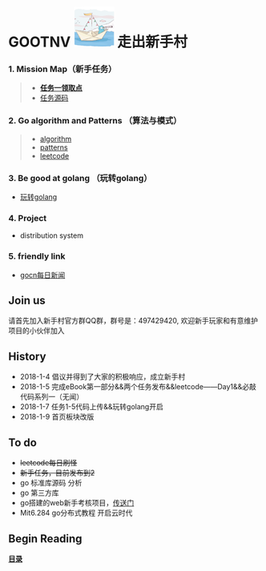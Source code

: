 # GOOTNV <img src="GoOOTVN.png" width="80" height="80" alt=":walrus:" class="emoji" title=":walrus:"/>&nbsp;走出新手村

### 1. Mission Map（新手任务）

> - **[任务一领取点](eBook/3.1.md)**
> - [任务源码](https://github.com/xiaoheigou/GoOOTNV/tree/master/HaveToCode)


### 2. Go algorithm and Patterns （算法与模式）
> - [algorithm](https://github.com/0xAX/go-algorithms)
> - [patterns](https://github.com/tmrts/go-patterns)
> - [leetcode](https://github.com/aQuaYi/LeetCode-in-Go)

### 3. Be good at golang （玩转golang）
- [玩转golang](eBook/be-good-at-Go.md)

### 4. Project
- distribution system

### 5. friendly link
- [gocn每日新闻](https://gocn.io/topic/%E6%AF%8F%E6%97%A5%E6%96%B0%E9%97%BB)


Join us
-------------------------------
请首先加入新手村官方群QQ群，群号是：497429420, 欢迎新手玩家和有意维护项目的小伙伴加入

History
-------------------------------
* 2018-1-4 倡议并得到了大家的积极响应，成立新手村
* 2018-1-5 完成eBook第一部分&&两个任务发布&&leetcode——Day1&&必敲代码系列一（无闻）
* 2018-1-7 任务1-5代码上传&&玩转golang开启
* 2018-1-9 首页板块改版


To do
------------
* ~~leetcode每日刷怪~~
* ~~新手任务，目前发布到2~~
* go 标准库源码 分析
* go 第三方库
* go搭建的web新手考核项目，[传送门](https://github.com/guoxiaopang/GoWeibo)
* Mit6.284 go分布式教程  开启云时代



## Begin Reading
**[目录](eBook/directory.md)**
